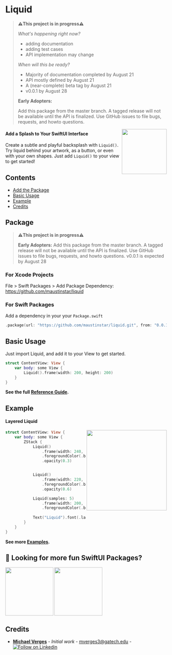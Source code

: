 # Liquid

> **⚠️This project is in progress⚠️**
>
> *What's happening right now?*
> - adding documentation
> - adding test cases
> - API implementation may change
>
> *When will this be ready?*
> - Majority of documentation completed by August 21
> - API mostly defined by August 21
> - A (near-complete) beta tag by August 21
> - v0.0.1 by August 28
>
> **Early Adopters:**
> 
> Add this package from the master branch.
> A tagged release will not be available until the API is finalized. Use GitHub issues to file bugs, requests, and howto questions.

<img src=https://raw.githubusercontent.com/maustinstar/liquid/master/Docs/Media/liquid-circle.gif width=140 align="right" />

#### Add a Splash to Your SwiftUI Interface

Create a subtle and playful backsplash with `Liquid()`. Try liquid behind your artwork, as a button, or even with your own shapes. Just add `Liquid()` to your view to get started!

## Contents

- [Add the Package](#package)
- [Basic Usage](#basic-usage)
- [Example](#example)
- [Credits](#credits)

## Package

> **⚠️This project is in progress⚠️**
>
> **Early Adopters:**
> Add this package from the master branch.
> A tagged release will not be available until the API is finalized. Use GitHub issues to file bugs, requests, and howto questions.
> v0.0.1 is expected by August 28

### For Xcode Projects

File > Swift Packages > Add Package Dependency: https://github.com/maustinstar/liquid

### For Swift Packages

Add a dependency in your your `Package.swift`

```swift
.package(url: "https://github.com/maustinstar/liquid.git", from: "0.0.1"),
```

## Basic Usage

Just import Liquid, and add it to your View to get started.

```swift
struct ContentView: View {
    var body: some View {
        Liquid().frame(width: 200, height: 200)
    }
}
```

**See the full [Reference Guide](https://github.com/maustinstar/liquid/blob/master/Docs/Reference.md).**

## Example

#### Layered Liquid

<img src=https://raw.githubusercontent.com/maustinstar/liquid/master/Docs/Media/liquid-circle.gif width=250 align="right" />

```swift
struct ContentView: View {
    var body: some View {
        ZStack {
            Liquid()
                .frame(width: 240, height: 240)
                .foregroundColor(.blue)
                .opacity(0.3)


            Liquid()
                .frame(width: 220, height: 220)
                .foregroundColor(.blue)
                .opacity(0.6)

            Liquid(samples: 5)
                .frame(width: 200, height: 200)
                .foregroundColor(.blue)
            
            Text("Liquid").font(.largeTitle).foregroundColor(.white)
        }
    }
}
```

**See more [Examples](https://github.com/maustinstar/liquid/blob/master/Docs/Examples.md).**

## 🚀 Looking for more fun SwiftUI Packages?

<a href="https://github.com/maustinstar/shiny">
  <img src="https://github-readme-stats.vercel.app/api/pin/?username=maustinstar&repo=shiny" height=150 align="left" />
</a>

<a href="https://github.com/maustinstar/swiftui-drawer">
  <img src="https://github-readme-stats.vercel.app/api/pin/?username=maustinstar&repo=swiftui-drawer" height=150 />
</a>

## Credits

* [**Michael Verges**](https://github.com/maustinstar) - *Initial work* - mverges3@gatech.edu - [![Follow on Linkedin](https://img.shields.io/badge/Follow%20on-Linkedin-5176B1.svg)](https://www.linkedin.com/in/michaelverges)
